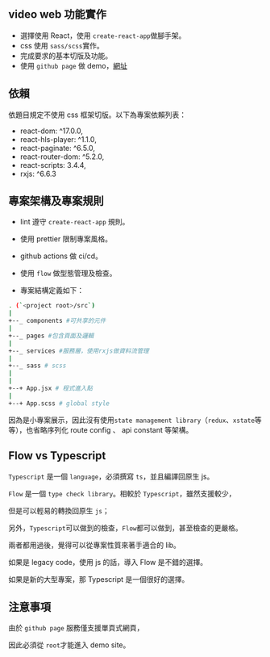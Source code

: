 ## video web 功能實作

- 選擇使用 React，使用 `create-react-app`做腳手架。
- css 使用 `sass/scss`實作。
- 完成要求的基本切版及功能。
- 使用 `github page` 做 demo，[網址](https://idhowardgj94.github.io/utube-demo/)

## 依賴

依題目規定不使用 css 框架切版。以下為專案依賴列表：

- react-dom: ^17.0.0,
- react-hls-player: ^1.1.0,
- react-paginate: ^6.5.0,
- react-router-dom: ^5.2.0,
- react-scripts: 3.4.4,
- rxjs: ^6.6.3

## 專案架構及專案規則

- lint 遵守 `create-react-app` 規則。
- 使用 prettier 限制專案風格。
- github actions 做 ci/cd。
- 使用 `flow` 做型態管理及檢查。

- 專案結構定義如下：

```bash
. (`<project root>/src`)
|
+--_ components #可共享的元件
|
+--_ pages #包含頁面及邏輯
|
+--_ services #服務層，使用rxjs做資料流管理
|
+--_ sass # scss
|
|
+--+ App.jsx # 程式進入點
|
+--+ App.scss # global style
```

因為是小專案展示，因此沒有使用`state management library`（`redux`、`xstate`等等），也省略序列化 route config 、 api constant 等架構。

## Flow vs Typescript

`Typescript` 是一個 `language`，必須撰寫 `ts`，並且編譯回原生 js。

`Flow` 是一個 `type check library`。相較於 `Typescript`，雖然支援較少，

但是可以輕易的轉換回原生 `js`；

另外，`Typescript`可以做到的檢查，`Flow`都可以做到，甚至檢查的更嚴格。

兩者都用過後，覺得可以從專案性質來著手適合的 lib。

如果是 legacy code，使用 js 的話，導入 Flow 是不錯的選擇。

如果是新的大型專案，那 Typescript 是一個很好的選擇。

## 注意事項

由於 `github page` 服務僅支援單頁式網頁，

因此必須從 `root`才能進入 demo site。
